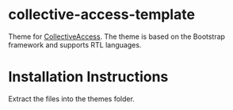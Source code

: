 # collective-access-template
Theme for [CollectiveAccess](https://www.collectiveaccess.org/ "CollectiveAccess's Homepage"). The theme is based on the Bootstrap framework and supports RTL languages.

# Installation Instructions
Extract the files into the themes folder.
